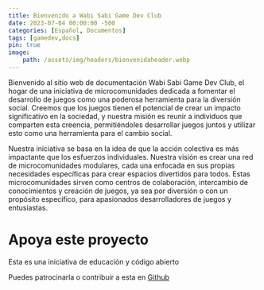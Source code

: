 ```yaml
---
title: Bienvenido a Wabi Sabi Game Dev Club
date: 2023-07-04 00:00:00 -500
categories: [Español, Documentos]
tags: [gamedev,docs]
pin: true
image:
    path: /assets/img/headers/bienvenidaheader.webp
--- 
```


Bienvenido al sitio web de documentación Wabi Sabi Game Dev Club, el hogar de una iniciativa de microcomunidades dedicada a fomentar el desarrollo de juegos como una poderosa herramienta para la diversión social. Creemos que los juegos tienen el potencial de crear un impacto significativo en la sociedad, y nuestra misión es reunir a individuos que comparten esta creencia, permitiéndoles desarrollar juegos juntos y utilizar esto como una herramienta para el cambio social.

Nuestra iniciativa se basa en la idea de que la acción colectiva es más impactante que los esfuerzos individuales. Nuestra visión es crear una red de microcomunidades modulares, cada una enfocada en sus propias necesidades específicas para crear espacios divertidos para todos. Estas microcomunidades sirven como centros de colaboración, intercambio de conocimientos y creación de juegos, ya sea por diversión o con un propósito específico, para apasionados desarrolladores de juegos y entusiastas.
# Apoya este proyecto
Esta es una iniciativa de educación y código abierto

Puedes patrocinarla o contribuir a esta en [Github](https://github.com/WabiSabiClub/wabisabiclub.github.io)
